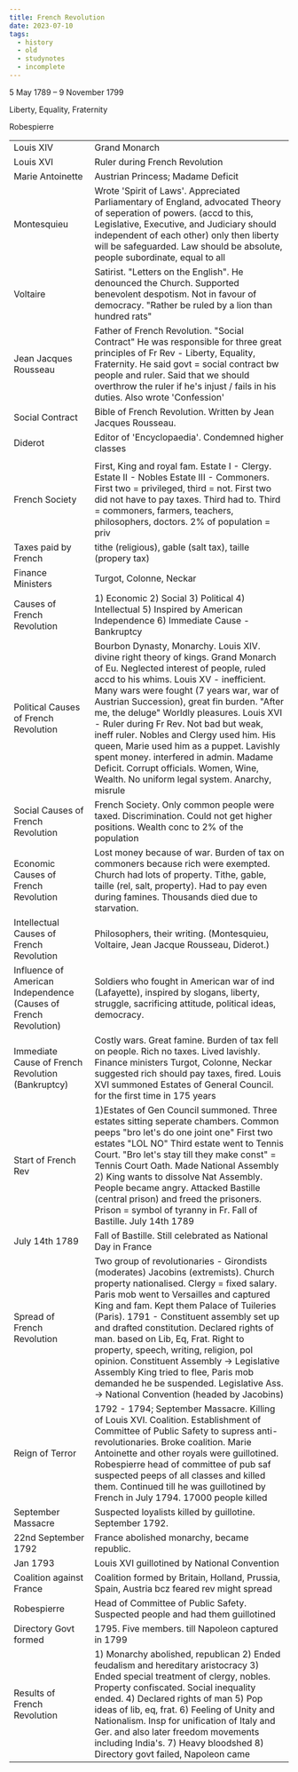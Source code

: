 ```yaml
---
title: French Revolution
date: 2023-07-10
tags:
  - history
  - old
  - studynotes
  - incomplete
---
```

5 May 1789 – 9 November 1799

Liberty, Equality, Fraternity


Robespierre 


|   |   |
|---|---|
|Louis XIV|Grand Monarch|
|Louis XVI|Ruler during French Revolution|
|Marie Antoinette|Austrian Princess; Madame Deficit|
|Montesquieu|Wrote 'Spirit of Laws'. Appreciated Parliamentary of England, advocated Theory of seperation of powers. (accd to this, Legislative, Executive, and Judiciary should independent of each other) only then liberty will be safeguarded. Law should be absolute, people subordinate, equal to all|
|Voltaire|Satirist. "Letters on the English". He denounced the Church. Supported benevolent despotism. Not in favour of democracy. "Rather be ruled by a lion than hundred rats"|
|Jean Jacques Rousseau|Father of French Revolution. "Social Contract" He was responsible for three great principles of Fr Rev - Liberty, Equality, Fraternity. He said govt = social contract bw people and ruler. Said that we should overthrow the ruler if he's injust / fails in his duties. Also wrote 'Confession'|
|Social Contract|Bible of French Revolution. Written by Jean Jacques Rousseau.|
|Diderot|Editor of 'Encyclopaedia'. Condemned higher classes|
|||
|French Society|First, King and royal fam. Estate I - Clergy. Estate II - Nobles Estate III - Commoners. First two = privileged, third = not. First two did not have to pay taxes. Third had to. Third = commoners, farmers, teachers, philosophers, doctors. 2% of population = priv|
|Taxes paid by French|tithe (religious), gable (salt tax), taille (propery tax)|
|Finance Ministers|Turgot, Colonne, Neckar|
|Causes of French Revolution|1) Economic 2) Social 3) Political 4) Intellectual 5) Inspired by American Independence 6) Immediate Cause - Bankruptcy|
|Political Causes of French Revolution|Bourbon Dynasty, Monarchy. Louis XIV. divine right theory of kings. Grand Monarch of Eu. Neglected interest of people, ruled accd to his whims. Louis XV - inefficient. Many wars were fought (7 years war, war of Austrian Succession), great fin burden. "After me, the deluge" Worldly pleasures. Louis XVI - Ruler during Fr Rev. Not bad but weak, ineff ruler. Nobles and Clergy used him. His queen, Marie used him as a puppet. Lavishly spent money. interfered in admin. Madame Deficit. Corrupt officials. Women, Wine, Wealth. No uniform legal system. Anarchy, misrule|
|Social Causes of French Revolution|French Society. Only common people were taxed. Discrimination. Could not get higher positions. Wealth conc to 2% of the population|
|Economic Causes of French Revolution|Lost money because of war. Burden of tax on commoners because rich were exempted. Church had lots of property. Tithe, gable, taille (rel, salt, property). Had to pay even during famines. Thousands died due to starvation.|
|Intellectual Causes of French Revolution|Philosophers, their writing. (Montesquieu, Voltaire, Jean Jacque Rousseau, Diderot.)|
|Influence of American Independence (Causes of French Revolution)|Soldiers who fought in American war of ind (Lafayette), inspired by slogans, liberty, struggle, sacrificing attitude, political ideas, democracy.|
|Immediate Cause of French Revolution (Bankruptcy)|Costly wars. Great famine. Burden of tax fell on people. Rich no taxes. Lived lavishly. Finance ministers Turgot, Colonne, Neckar suggested rich should pay taxes, fired. Louis XVI summoned Estates of General Council. for the first time in 175 years|
|Start of French Rev|1)Estates of Gen Council summoned. Three estates sitting seperate chambers. Common peeps "bro let's do one joint one" First two estates "LOL NO" Third estate went to Tennis Court. "Bro let's stay till they make const" = Tennis Court Oath. Made National Assembly 2) King wants to dissolve Nat Assembly. People became angry. Attacked Bastille (central prison) and freed the prisoners. Prison = symbol of tyranny in Fr. Fall of Bastille. July 14th 1789|
|July 14th 1789|Fall of Bastille. Still celebrated as National Day in France|
|Spread of French Revolution|Two group of revolutionaries - Girondists (moderates) Jacobins (extremists). Church property nationalised. Clergy = fixed salary. Paris mob went to Versailles and captured King and fam. Kept them Palace of Tuileries (Paris). 1791 - Constituent assembly set up and drafted constitution. Declared rights of man. based on Lib, Eq, Frat. Right to property, speech, writing, religion, pol opinion. Constituent Assembly -> Legislative Assembly King tried to flee, Paris mob demanded he be suspended. Legislative Ass. -> National Convention (headed by Jacobins)|
|Reign of Terror|1792 - 1794; September Massacre. Killing of Louis XVI. Coalition. Establishment of Committee of Public Safety to supress anti-revolutionaries. Broke coalition. Marie Antoinette and other royals were guillotined. Robespierre head of committee of pub saf suspected peeps of all classes and killed them. Continued till he was guillotined by French in July 1794. 17000 people killed|
|September Massacre|Suspected loyalists killed by guillotine. September 1792.|
|22nd September 1792|France abolished monarchy, became republic.|
|Jan 1793|Louis XVI guillotined by National Convention|
|Coalition against France|Coalition formed by Britain, Holland, Prussia, Spain, Austria bcz feared rev might spread|
|Robespierre|Head of Committee of Public Safety. Suspected people and had them guillotined|
|Directory Govt formed|1795. Five members. till Napoleon captured in 1799|
|Results of French Revolution|1) Monarchy abolished, republican 2) Ended feudalism and hereditary aristocracy 3) Ended special treatment of clergy, nobles. Property confiscated. Social inequality ended. 4) Declared rights of man 5) Pop ideas of lib, eq, frat. 6) Feeling of Unity and Nationalism. Insp for unification of Italy and Ger. and also later freedom movements including India's. 7) Heavy bloodshed 8) Directory govt failed, Napoleon came|
